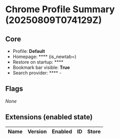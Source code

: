 # Chrome Profile Summary (20250809T074129Z)

## Core

* Profile: **Default**
* Homepage: **** (is_newtab=)
* Restore on startup: ****
* Bookmark bar visible: **True**
* Search provider: **** -

## Flags
_None_

## Extensions (enabled state)

| Name | Version | Enabled | ID | Store |
|------|---------|---------|----|-------|


